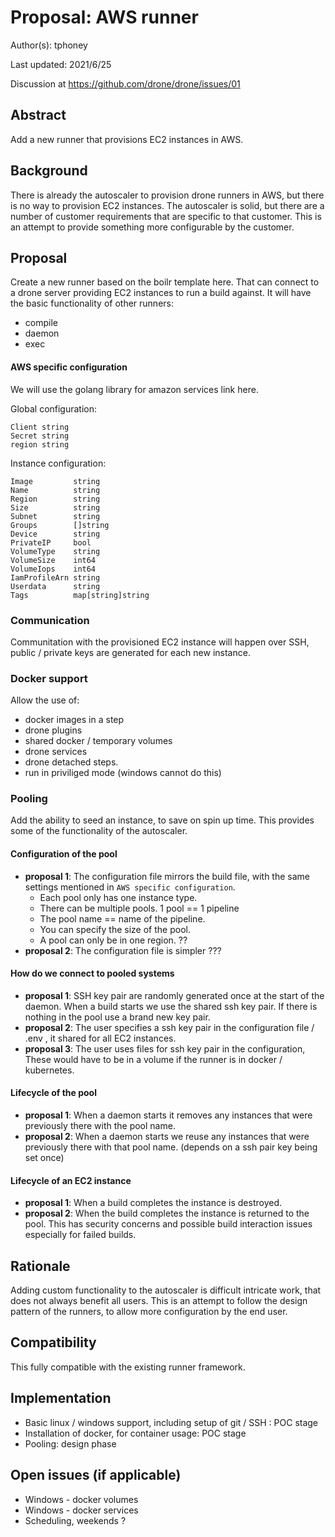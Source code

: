 # Proposal: AWS runner 

Author(s): tphoney

Last updated: 2021/6/25

Discussion at https://github.com/drone/drone/issues/01

## Abstract

Add a new runner that provisions EC2 instances in AWS.

## Background

There is already the autoscaler to provision drone runners in AWS, but there is no way to provision EC2 instances. The autoscaler is solid, but there are a number of customer requirements that are specific to that customer. This is an attempt to provide something more configurable by the customer.

## Proposal

Create a new runner based on the boilr template here. That can connect to a drone server providing EC2 instances to run a build against. It will have the basic functionality of other runners:

- compile
- daemon
- exec

#### AWS specific configuration

We will use the golang library for amazon services link here.

Global configuration:

```
Client string
Secret string
region string
```

Instance configuration:

```
Image         string
Name          string
Region        string
Size          string
Subnet        string
Groups        []string
Device        string
PrivateIP     bool
VolumeType    string
VolumeSize    int64
VolumeIops    int64
IamProfileArn string
Userdata      string
Tags          map[string]string
```
### Communication

Communitation with the provisioned EC2 instance will happen over SSH, public / private keys are generated for each new instance. 

### Docker support

Allow the use of:

- docker images in a step 
- drone plugins
- shared docker / temporary volumes
- drone services 
- drone detached steps.
- run in priviliged mode (windows cannot do this)

### Pooling

Add the ability to seed an instance, to save on spin up time. This provides some of the functionality of the autoscaler. 

#### Configuration of the pool

- **proposal 1**: The configuration file mirrors the build file, with the same settings mentioned in `AWS specific configuration`. 
  -  Each pool only has one instance type. 
  -  There can be multiple pools. 1 pool == 1 pipeline
  -  The pool name == name of the pipeline.
  -  You can specify the size of the pool. 
  -  A pool can only be in one region. ??
- **proposal 2**: The configuration file is simpler ???

#### How do we connect to pooled systems

- **proposal 1**: SSH key pair are randomly generated once at the start of the daemon. When a build starts we use the shared ssh key pair. If there is nothing in the pool use a brand new key pair.
- **proposal 2**: The user specifies a ssh key pair in the configuration file / .env , it shared for all EC2 instances.
- **proposal 3**: The user uses files for ssh key pair in the configuration, These would have to be in a volume if the runner is in docker / kubernetes.

#### Lifecycle of the pool

- **proposal 1**: When a daemon starts it removes any instances that were previously there with the pool name. 
- **proposal 2**: When a daemon starts we reuse any instances that were previously there with that pool name. (depends on a ssh pair key being set once)

#### Lifecycle of an EC2 instance

- **proposal 1**: When a build completes the instance is destroyed. 
- **proposal 2**: When the build completes the instance is returned to the pool. This has security concerns and possible build interaction issues especially for failed builds.

## Rationale

Adding custom functionality to the autoscaler is difficult intricate work, that does not always benefit all users. This is an attempt to follow the design pattern of the runners, to allow more configuration by the end user.

## Compatibility

This fully compatible with the existing runner framework.

## Implementation

- Basic linux / windows support, including setup of git / SSH : POC stage
- Installation of docker, for container usage: POC stage
- Pooling: design phase

## Open issues (if applicable)

- Windows - docker volumes
- Windows - docker services
- Scheduling, weekends ?
